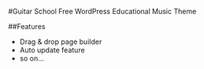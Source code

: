 #Guitar School
Free WordPress Educational Music Theme

##Features
- Drag & drop page builder
- Auto update feature
- so on...
